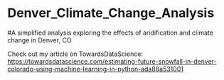 # Denver_Climate_Change_Analysis
#A simplified analysis exploring the effects of aridification and climate change in Denver, CO

Check out my article on TowardsDataScience: https://towardsdatascience.com/estimating-future-snowfall-in-denver-colorado-using-machine-learning-in-python-ada88a531001

